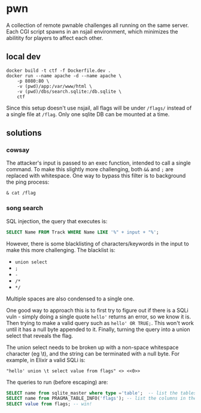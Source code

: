 # pwn

A collection of remote pwnable challenges all running on the same server. Each CGI script spawns in an nsjail environment, which minimizes the abilitity for players to affect each other.

## local dev

``` shell
docker build -t ctf -f Dockerfile.dev .
docker run --name apache -d --name apache \
    -p 8080:80 \
    -v (pwd)/app:/var/www/html \
    -v (pwd)/dbs/search.sqlite:/db.sqlite \
    ctf
```

Since this setup doesn't use nsjail, all flags will be under `/flags/` instead of a single file at `/flag`. Only one sqlite DB can be mounted at a time.

## solutions

### cowsay

The attacker's input is passed to an exec function, intended to call a single command. To make this slightly more challenging, both `&&` and `;` are replaced with whitespace. One way to bypass this filter is to background the ping process:

`& cat /flag`

### song search

SQL injection, the query that executes is:

``` sql
SELECT Name FROM Track WHERE Name LIKE '%" + input + "%';
```

However, there is some blacklisting of characters/keywords in the input to make this more challenging. The blacklist is:

- `union select`
- `;`
- `-`
- `/*`
- `*/`

Multiple spaces are also condensed to a single one.

One good way to approach this is to first try to figure out if there is a SQLi vuln - simply doing a single quote `hello'` returns an error, so we know it is. Then trying to make a valid query such as `hello' OR TRUE;`. This won't work until it has a null byte appended to it. Finally, turning the query into a union select that reveals the flag.

The union select needs to be broken up with a non-space whitespace character (eg \t), and the string can be terminated with a null byte. For example, in Elixir a valid SQLi is:

`"hello' union \t select value from flags" <> <<0>>`


The queries to run (before escaping) are:

```sql
SELECT name from sqlite_master where type ='table';  -- list the tables
SELECT name from PRAGMA_TABLE_INFO('flags'); -- list the columns in the flags table
SELECT value from flags; -- win!
```

